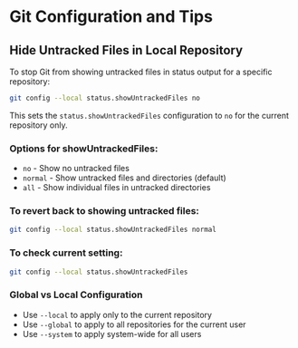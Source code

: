 # Git Configuration and Tips

## Hide Untracked Files in Local Repository

To stop Git from showing untracked files in status output for a specific repository:

```bash
git config --local status.showUntrackedFiles no
```

This sets the `status.showUntrackedFiles` configuration to `no` for the current repository only.

### Options for showUntrackedFiles:

- `no` - Show no untracked files
- `normal` - Show untracked files and directories (default)
- `all` - Show individual files in untracked directories

### To revert back to showing untracked files:

```bash
git config --local status.showUntrackedFiles normal
```

### To check current setting:

```bash
git config --local status.showUntrackedFiles
```

### Global vs Local Configuration

- Use `--local` to apply only to the current repository
- Use `--global` to apply to all repositories for the current user
- Use `--system` to apply system-wide for all users

